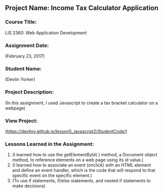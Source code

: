 ## Project Name:  Income Tax Calculator Application

### Course Title:
LIS 2360:  Web Application Development

### Assignment Date:  
(February 23, 2017)

### Student Name:  
(Devlin Yorker)

### Project Description:
(In this assignment, I used Javascript to create a tax bracket calculator on a webpage)

### View Project:
(https://devliny.github.io/lesson5_javascript2/StudentCode/)

### Lessons Learned in the Assignment:
1. (I learned how to use the getElementById( ) method, a Document object method, to reference elements
    on a web page using its id value.)
2. (I learned how to associate an event (onclick) with an HTML element and define an event handler, which
is the code that will respond to that specific event on the specific element.)
3. (To use if statements, if/else statements, and nested if statements to make decisions)
